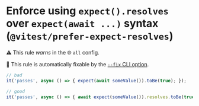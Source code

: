 # Enforce using `expect().resolves` over `expect(await ...)` syntax (`@vitest/prefer-expect-resolves`)

⚠️ This rule _warns_ in the 🌐 `all` config.

🔧 This rule is automatically fixable by the [`--fix` CLI option](https://eslint.org/docs/latest/user-guide/command-line-interface#--fix).

<!-- end auto-generated rule header -->

```ts
// bad 
it('passes', async () => { expect(await someValue()).toBe(true); });

// good 
it('passes', async () => { await expect(someValue()).resolves.toBe(true); });
```
